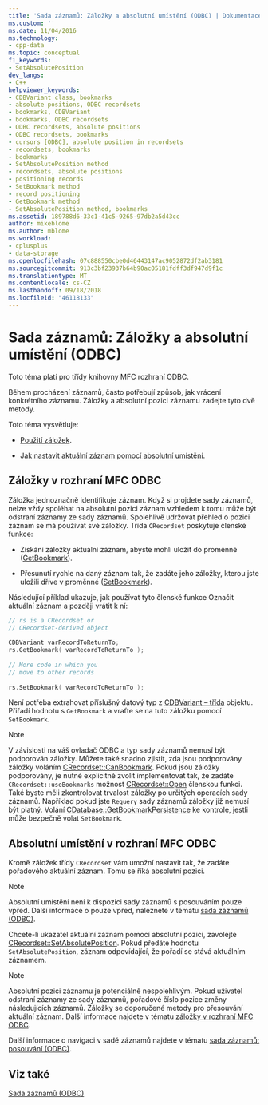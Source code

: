 ```yaml
---
title: 'Sada záznamů: Záložky a absolutní umístění (ODBC) | Dokumentace Microsoftu'
ms.custom: ''
ms.date: 11/04/2016
ms.technology:
- cpp-data
ms.topic: conceptual
f1_keywords:
- SetAbsolutePosition
dev_langs:
- C++
helpviewer_keywords:
- CDBVariant class, bookmarks
- absolute positions, ODBC recordsets
- bookmarks, CDBVariant
- bookmarks, ODBC recordsets
- ODBC recordsets, absolute positions
- ODBC recordsets, bookmarks
- cursors [ODBC], absolute position in recordsets
- recordsets, bookmarks
- bookmarks
- SetAbsolutePosition method
- recordsets, absolute positions
- positioning records
- SetBookmark method
- record positioning
- GetBookmark method
- SetAbsolutePosition method, bookmarks
ms.assetid: 189788d6-33c1-41c5-9265-97db2a5d43cc
author: mikeblome
ms.author: mblome
ms.workload:
- cplusplus
- data-storage
ms.openlocfilehash: 07c888550cbe0d46443147ac9052872df2ab3181
ms.sourcegitcommit: 913c3bf23937b64b90ac05181fdff3df947d9f1c
ms.translationtype: MT
ms.contentlocale: cs-CZ
ms.lasthandoff: 09/18/2018
ms.locfileid: "46118133"
---
```

# <a name="recordset-bookmarks-and-absolute-positions-odbc"></a>Sada záznamů: Záložky a absolutní umístění (ODBC)

Toto téma platí pro třídy knihovny MFC rozhraní ODBC.  
  
Během procházení záznamů, často potřebují způsob, jak vrácení konkrétního záznamu. Záložky a absolutní pozici záznamu zadejte tyto dvě metody.  
  
Toto téma vysvětluje:  
  
- [Použití záložek](#_core_bookmarks_in_mfc_odbc).  
  
- [Jak nastavit aktuální záznam pomocí absolutní umístění](#_core_absolute_positions_in_mfc_odbc).  
  
##  <a name="_core_bookmarks_in_mfc_odbc"></a> Záložky v rozhraní MFC ODBC  

Záložka jednoznačně identifikuje záznam. Když si projdete sady záznamů, nelze vždy spoléhat na absolutní pozici záznam vzhledem k tomu může být odstraní záznamy ze sady záznamů. Spolehlivě udržovat přehled o pozici záznam se má používat své záložky. Třída `CRecordset` poskytuje členské funkce:  
  
- Získání záložky aktuální záznam, abyste mohli uložit do proměnné ([GetBookmark](../../mfc/reference/crecordset-class.md#getbookmark)).  
  
- Přesunutí rychle na daný záznam tak, že zadáte jeho záložky, kterou jste uložili dříve v proměnné ([SetBookmark](../../mfc/reference/crecordset-class.md#setbookmark)).  
  
Následující příklad ukazuje, jak používat tyto členské funkce Označit aktuální záznam a později vrátit k ní:  
  
```cpp  
// rs is a CRecordset or  
// CRecordset-derived object  
  
CDBVariant varRecordToReturnTo;  
rs.GetBookmark( varRecordToReturnTo );  
  
// More code in which you  
// move to other records  
  
rs.SetBookmark( varRecordToReturnTo );  
```  
  
Není potřeba extrahovat příslušný datový typ z [CDBVariant – třída](../../mfc/reference/cdbvariant-class.md) objektu. Přiřadí hodnotu s `GetBookmark` a vraťte se na tuto záložku pomocí `SetBookmark`.  
  
> [!NOTE]
>  V závislosti na váš ovladač ODBC a typ sady záznamů nemusí být podporován záložky. Můžete také snadno zjistit, zda jsou podporovány záložky voláním [CRecordset::CanBookmark](../../mfc/reference/crecordset-class.md#canbookmark). Pokud jsou záložky podporovány, je nutné explicitně zvolit implementovat tak, že zadáte `CRecordset::useBookmarks` možnost [CRecordset::Open](../../mfc/reference/crecordset-class.md#open) členskou funkci. Také byste měli zkontrolovat trvalost záložky po určitých operacích sady záznamů. Například pokud jste `Requery` sady záznamů záložky již nemusí být platný. Volání [CDatabase::GetBookmarkPersistence](../../mfc/reference/cdatabase-class.md#getbookmarkpersistence) ke kontrole, jestli může bezpečně volat `SetBookmark`.  
  
##  <a name="_core_absolute_positions_in_mfc_odbc"></a> Absolutní umístění v rozhraní MFC ODBC  

Kromě záložek třídy `CRecordset` vám umožní nastavit tak, že zadáte pořadového aktuální záznam. Tomu se říká absolutní pozici.  
  
> [!NOTE]
>  Absolutní umístění není k dispozici sady záznamů s posouváním pouze vpřed. Další informace o pouze vpřed, naleznete v tématu [sada záznamů (ODBC)](../../data/odbc/recordset-odbc.md).  
  
Chcete-li ukazatel aktuální záznam pomocí absolutní pozici, zavolejte [CRecordset::SetAbsolutePosition](../../mfc/reference/crecordset-class.md#setabsoluteposition). Pokud předáte hodnotu `SetAbsolutePosition`, záznam odpovídající, že pořadí se stává aktuálním záznamem.  
  
> [!NOTE]
>  Absolutní pozici záznamu je potenciálně nespolehlivým. Pokud uživatel odstraní záznamy ze sady záznamů, pořadové číslo pozice změny následujících záznamů. Záložky se doporučené metody pro přesouvání aktuální záznam. Další informace najdete v tématu [záložky v rozhraní MFC ODBC](#_core_bookmarks_in_mfc_odbc).  
  
Další informace o navigaci v sadě záznamů najdete v tématu [sada záznamů: posouvání (ODBC)](../../data/odbc/recordset-scrolling-odbc.md).  
  
## <a name="see-also"></a>Viz také  

[Sada záznamů (ODBC)](../../data/odbc/recordset-odbc.md)